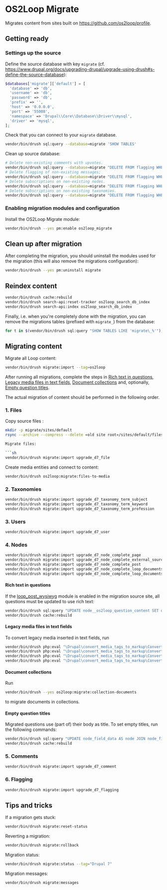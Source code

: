 # OS2Loop Migrate

Migrates content from sites built on <https://github.com/os2loop/profile>.

## Getting ready

### Settings up the source

Define the source database with key `migrate` (cf.
<https://www.drupal.org/docs/upgrading-drupal/upgrade-using-drush#s-define-the-source-database>):

```php
$databases['migrate']['default'] = [
  'database' => 'db',
  'username' => 'db',
  'password' => 'db',
  'prefix' => '',
  'host' => '0.0.0.0',
  'port' => '55008',
  'namespace' => 'Drupal\\Core\\Database\\Driver\\mysql',
  'driver' => 'mysql',
];
```

Check that you can connect to your `migrate` database.

```sh
vendor/bin/drush sql:query --database=migrate 'SHOW TABLES'
```

Clean up source database:

```sh
# Delete non-existing comments with upvotes.
vendor/bin/drush sql:query --database=migrate "DELETE FROM flagging WHERE fid = 1 AND entity_id NOT IN (SELECT cid FROM comment)"
# Delete flagging of non-existing messages;
vendor/bin/drush sql:query --database=migrate "DELETE FROM flagging WHERE fid = 2 AND entity_id NOT IN (SELECT mid FROM message)"
# Delete subscriptions on non-existing nodes.
vendor/bin/drush sql:query --database=migrate "DELETE FROM flagging WHERE fid = 3 AND entity_id NOT IN (SELECT nid FROM node)"
# Delete subscriptions on non-existing taxonomies.
vendor/bin/drush sql:query --database=migrate "DELETE FROM flagging WHERE fid = 4 AND entity_id NOT IN (SELECT tid FROM taxonomy_term_data)"
```

### Enabling migration modules and configuration

Install the OS2Loop Migrate module:

```sh
vendor/bin/drush --yes pm:enable os2loop_migrate
```

<!--
Import the migration configuration:

```sh
vendor/bin/drush --yes pm:enable config
vendor/bin/drush --yes config:import --partial --source=profiles/custom/os2loop/modules/os2loop_migrate/config/install
vendor/bin/drush --yes pm:uninstall config
```
-->

## Clean up after migration

After completing the migration, you should uninstall the modules used for the
migration (this will also remove the migrations configuration):

```sh
vendor/bin/drush --yes pm:uninstall migrate
```

## Reindex content

```sh
vendor/bin/drush cache:rebuild
vendor/bin/drush search-api:reset-tracker os2loop_search_db_index
vendor/bin/drush search-api:index os2loop_search_db_index
```

Finally, i.e. when you're completely done with the migration, you can remove the
migrations tables (prefixed with `migrate_`) from the database:

```sh
for t in $(vendor/bin/drush sql:query "SHOW TABLES LIKE 'migrate\_%'"); do vendor/bin/drush sql:query "DROP TABLE $t"; done
```

## Migrating content

Migrate all Loop content:

```sh
vendor/bin/drush migrate:import --tag=os2loop
```

After running all migrations, complete the steps in [Rich text in
questions](#rich-text-in-questions), [Legacy media files in text
fields](#legacy-media-files-in-text-fields), [Document
collections](#document-collections) and, optionally, [Empty question
titles](#empty-question-titles).

The actual migration of content should be performed in the following order.

### 1. Files

Copy source files :

```sh
mkdir -p migrate/sites/default
rsync --archive --compress --delete «old site root»/sites/default/files migrate/sites/default

Migrate files:

```sh
vendor/bin/drush migrate:import upgrade_d7_file
```

Create media entities and connect to content:

```sh
vendor/bin/drush os2loop:migrate:files-to-media
```

### 2. Taxonomies

```sh
vendor/bin/drush migrate:import upgrade_d7_taxonomy_term_subject
vendor/bin/drush migrate:import upgrade_d7_taxonomy_term_keyword
vendor/bin/drush migrate:import upgrade_d7_taxonomy_term_profession
```

### 3. Users

```sh
vendor/bin/drush migrate:import upgrade_d7_user
```

### 4. Nodes

```sh
vendor/bin/drush migrate:import upgrade_d7_node_complete_page
vendor/bin/drush migrate:import upgrade_d7_node_complete_external_sources
vendor/bin/drush migrate:import upgrade_d7_node_complete_post
vendor/bin/drush migrate:import upgrade_d7_node_complete_loop_documents_document
vendor/bin/drush migrate:import upgrade_d7_node_complete_loop_documents_collection
```

#### Rich text in questions

If the
[loop_post_wysiwyg](https://github.com/os2loop/profile/tree/main/modules/loop_post_wysiwyg)
module is enabled in the migration source site, all questions must be updated to
use rich text:

```sh
vendor/bin/drush sql:query "UPDATE node__os2loop_question_content SET os2loop_question_content_format ='os2loop_question_rich_text'"
vendor/bin/drush cache:rebuild
```

#### Legacy media files in text fields

To convert legacy media inserted in text fields, run

```sh
vendor/bin/drush php:eval "\Drupal\convert_media_tags_to_markup\ConvertMediaTagsToMarkup\DbReplacer::instance()->replaceAll('node', 'os2loop_documents_collection', FALSE)"
vendor/bin/drush php:eval "\Drupal\convert_media_tags_to_markup\ConvertMediaTagsToMarkup\DbReplacer::instance()->replaceAll('node', 'os2loop_documents_document', FALSE)"
vendor/bin/drush php:eval "\Drupal\convert_media_tags_to_markup\ConvertMediaTagsToMarkup\DbReplacer::instance()->replaceAll('node', 'os2loop_page', FALSE)"
vendor/bin/drush php:eval "\Drupal\convert_media_tags_to_markup\ConvertMediaTagsToMarkup\DbReplacer::instance()->replaceAll('node', 'os2loop_question', FALSE)"
```

#### Document collections

Run

```sh
vendor/bin/drush --yes os2loop:migrate:collection-documents
```

to migrate documents in collections.

#### Empty question titles

Migrated questions use (part of) their body as title. To set empty titles, run
the following commands:

```sh
vendor/bin/drush sql:query "UPDATE node_field_data AS node JOIN node_field_revision AS revision ON node.nid = revision.nid and node.vid = revision.vid SET node.title = '', revision.title = '' WHERE node.type = 'os2loop_question'"
vendor/bin/drush cache:rebuild
```

### 5. Comments

```sh
vendor/bin/drush migrate:import upgrade_d7_comment
```

### 6. Flagging

```sh
vendor/bin/drush migrate:import upgrade_d7_flagging
```

<!--
### n. Messages

```sh
# Text formats are defined in config.
# vendor/bin/drush migrate:import upgrade_d7_filter_format
# Message templates are defined in config.
# vendor/bin/drush migrate:import upgrade_d7_message_template
vendor/bin/drush migrate:import upgrade_d7_message
```

```sh
mysqldump --user=db --password=db --host=127.0.0.1 --port=58847 \
  --no-create-info --complete-insert db flagging
```
-->

## Tips and tricks

If a migration gets stuck:

```sh
vendor/bin/drush migrate:reset-status
```

Reverting a migration:

```sh
vendor/bin/drush migrate:rollback
```

Migration status:

```sh
vendor/bin/drush migrate:status --tag="Drupal 7"
```

Migration messages:

```sh
vendor/bin/drush migrate:messages
```

<!--
```sh
composer require --dev drupal/migrate_tools drupal/migrate_upgrade
vendor/bin/drush pm:enable migrate_upgrade
vendor/bin/drush migrate:upgrade --configure-only --legacy-db-key=migrate
vendor/bin/drush migrate:status --tag="Drupal 7"

# Migrate users
vendor/bin/drush migrate:import --execute-dependencies upgrade_d7_user
# Migrate content
vendor/bin/drush migrate:import --execute-dependencies upgrade_d7_node_complete:external_sources
```

<https://www.drupal.org/docs/upgrading-drupal/upgrade-using-drush>

<https://www.drupal.org/docs/upgrading-drupal/customize-migrations-when-upgrading-to-drupal-8-or-later>

<https://drupal.stackexchange.com/questions/278097/can-i-safely-delete-the-migrate-tables-after-migration?rq=1>
<https://www.drupal.org/project/drupal/issues/2713327>

"Altering migrations"
(<https://www.lullabot.com/articles/overview-migrating-drupal-sites-8>)

Flags:

<https://deninet.com/tag/building-custom-migration-drupal-8>
<https://www.drupal.org/project/migrate_extras/issues/1794568>
<https://www.drupal.org/node/2503815>
<https://www.drupal.org/project/flag/issues/2409901>
-->
